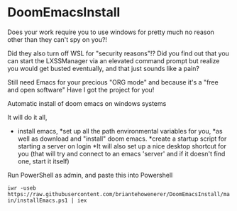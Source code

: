 # DoomEmacsInstall

Does your work require you to use windows for pretty much no reason other than they can't spy on you?!

Did they also turn off WSL for "security reasons"!? Did you find out that you can start the LXSSManager via an elevated command prompt but realize you would get busted eventually, and that just sounds like a pain?

Still need Emacs for your precious "ORG mode" and because it's a "free and open software" Have I got the project for you!

Automatic install of doom emacs on windows systems

It will do it all, 
  * install emacs, 
  *set up all the path environmental variables for you, 
  *as well as download and "install" doom emacs.
  *create a startup script for starting a server on login
  *It will also set up a nice desktop shortcut for you (that will try and connect to an emacs 'server' and if it doesn't find one, start it itself)

 
 Run PowerShell as admin, and paste this into Powershell
 
 `iwr -useb https://raw.githubusercontent.com/briantehowenerer/DoomEmacsInstall/main/installEmacs.ps1 | iex`